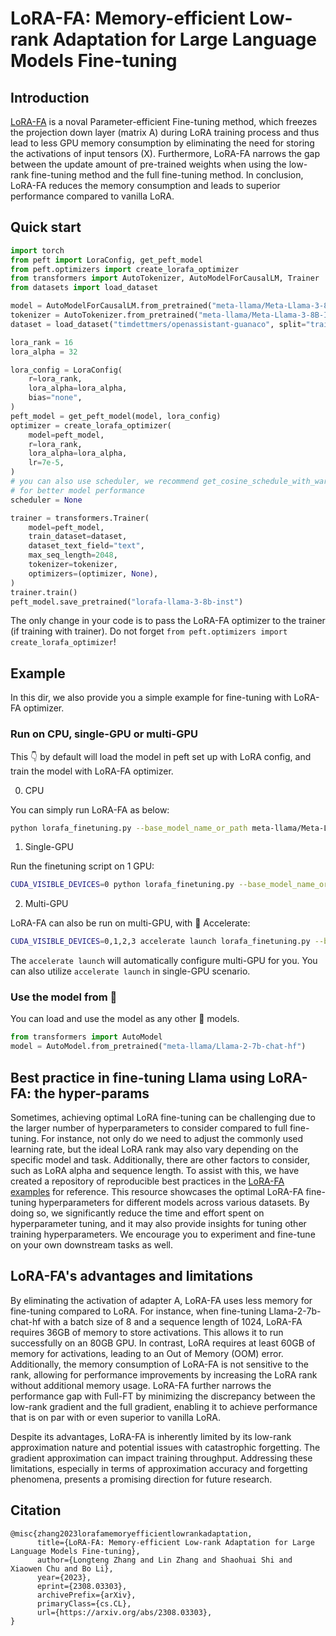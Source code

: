 # LoRA-FA: Memory-efficient Low-rank Adaptation for Large Language Models Fine-tuning

## Introduction

[LoRA-FA](https://arxiv.org/abs/2308.03303) is a noval Parameter-efficient Fine-tuning method, which freezes the projection down layer (matrix A) during LoRA training process and thus lead to less GPU memory consumption by eliminating the need for storing the activations of input tensors (X). Furthermore, LoRA-FA narrows the gap between the update amount of pre-trained weights when using the low-rank fine-tuning method and the full fine-tuning method. In conclusion, LoRA-FA reduces the memory consumption and leads to superior performance compared to vanilla LoRA.

## Quick start

```python
import torch
from peft import LoraConfig, get_peft_model
from peft.optimizers import create_lorafa_optimizer
from transformers import AutoTokenizer, AutoModelForCausalLM, Trainer
from datasets import load_dataset

model = AutoModelForCausalLM.from_pretrained("meta-llama/Meta-Llama-3-8B-Instruct")
tokenizer = AutoTokenizer.from_pretrained("meta-llama/Meta-Llama-3-8B-Instruct")
dataset = load_dataset("timdettmers/openassistant-guanaco", split="train")

lora_rank = 16
lora_alpha = 32

lora_config = LoraConfig(
    r=lora_rank,
    lora_alpha=lora_alpha,
    bias="none",
)
peft_model = get_peft_model(model, lora_config)
optimizer = create_lorafa_optimizer(
    model=peft_model,
    r=lora_rank,
    lora_alpha=lora_alpha,
    lr=7e-5,
)
# you can also use scheduler, we recommend get_cosine_schedule_with_warmup from transformers
# for better model performance
scheduler = None

trainer = transformers.Trainer(
    model=peft_model,
    train_dataset=dataset,
    dataset_text_field="text",
    max_seq_length=2048,
    tokenizer=tokenizer,
    optimizers=(optimizer, None),
)
trainer.train()
peft_model.save_pretrained("lorafa-llama-3-8b-inst")
```

The only change in your code is to pass the LoRA-FA optimizer to the trainer (if training with trainer). Do not forget `from peft.optimizers import create_lorafa_optimizer`!

## Example

In this dir, we also provide you a simple example for fine-tuning with LoRA-FA optimizer.

### Run on CPU, single-GPU or multi-GPU

This 👇 by default will load the model in peft set up with LoRA config, and train the model with LoRA-FA optimizer.

0. CPU

You can simply run LoRA-FA as below:

```bash
python lorafa_finetuning.py --base_model_name_or_path meta-llama/Meta-Llama-3-8B --dataset_name_or_path meta-math/MetaMathQA-40K --output_dir path/to/output --lorafa
```

1. Single-GPU

Run the finetuning script on 1 GPU:

```bash
CUDA_VISIBLE_DEVICES=0 python lorafa_finetuning.py --base_model_name_or_path meta-llama/Meta-Llama-3-8B --dataset_name_or_path meta-math/MetaMathQA-40K --output_dir path/to/output --lorafa
```

2. Multi-GPU

LoRA-FA can also be run on multi-GPU, with 🤗 Accelerate:

```bash
CUDA_VISIBLE_DEVICES=0,1,2,3 accelerate launch lorafa_finetuning.py --base_model_name_or_path meta-llama/Meta-Llama-3-8B --dataset_name_or_path meta-math/MetaMathQA-40K --output_dir path/to/output --lorafa
```

The `accelerate launch` will automatically configure multi-GPU for you. You can also utilize `accelerate launch` in single-GPU scenario.

### Use the model from 🤗
You can load and use the model as any other 🤗 models.
```python
from transformers import AutoModel
model = AutoModel.from_pretrained("meta-llama/Llama-2-7b-chat-hf")
```

## Best practice in fine-tuning Llama using LoRA-FA: the hyper-params

Sometimes, achieving optimal LoRA fine-tuning can be challenging due to the larger number of hyperparameters to consider compared to full fine-tuning. For instance, not only do we need to adjust the commonly used learning rate, but the ideal LoRA rank may also vary depending on the specific model and task. Additionally, there are other factors to consider, such as LoRA alpha and sequence length. To assist with this, we have created a repository of reproducible best practices in the [LoRA-FA examples](https://github.com/AaronZLT/lorafa) for reference. This resource showcases the optimal LoRA-FA fine-tuning hyperparameters for different models across various datasets. By doing so, we significantly reduce the time and effort spent on hyperparameter tuning, and it may also provide insights for tuning other training hyperparameters. We encourage you to experiment and fine-tune on your own downstream tasks as well.

## LoRA-FA's advantages and limitations

By eliminating the activation of adapter A, LoRA-FA uses less memory for fine-tuning compared to LoRA. For instance, when fine-tuning Llama-2-7b-chat-hf with a batch size of 8 and a sequence length of 1024, LoRA-FA requires 36GB of memory to store activations. This allows it to run successfully on an 80GB GPU. In contrast, LoRA requires at least 60GB of memory for activations, leading to an Out of Memory (OOM) error. Additionally, the memory consumption of LoRA-FA is not sensitive to the rank, allowing for performance improvements by increasing the LoRA rank without additional memory usage. LoRA-FA further narrows the performance gap with Full-FT by minimizing the discrepancy between the low-rank gradient and the full gradient, enabling it to achieve performance that is on par with or even superior to vanilla LoRA.

Despite its advantages, LoRA-FA is inherently limited by its low-rank approximation nature and potential issues with catastrophic forgetting. The gradient approximation can impact training throughput. Addressing these limitations, especially in terms of approximation accuracy and forgetting phenomena, presents a promising direction for future research.

## Citation
```
@misc{zhang2023lorafamemoryefficientlowrankadaptation,
      title={LoRA-FA: Memory-efficient Low-rank Adaptation for Large Language Models Fine-tuning}, 
      author={Longteng Zhang and Lin Zhang and Shaohuai Shi and Xiaowen Chu and Bo Li},
      year={2023},
      eprint={2308.03303},
      archivePrefix={arXiv},
      primaryClass={cs.CL},
      url={https://arxiv.org/abs/2308.03303}, 
}
```